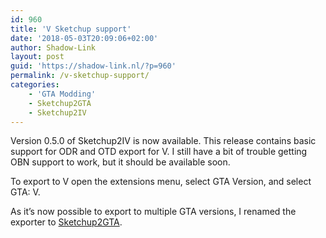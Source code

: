 ```yaml
---
id: 960
title: 'V Sketchup support'
date: '2018-05-03T20:09:06+02:00'
author: Shadow-Link
layout: post
guid: 'https://shadow-link.nl/?p=960'
permalink: /v-sketchup-support/
categories:
    - 'GTA Modding'
    - Sketchup2GTA
    - Sketchup2IV
---
```


Version 0.5.0 of Sketchup2IV is now available. This release contains basic support for ODR and OTD export for V. I still have a bit of trouble getting OBN support to work, but it should be available soon.

To export to V open the extensions menu, select GTA Version, and select GTA: V.

As it’s now possible to export to multiple GTA versions, I renamed the exporter to [Sketchup2GTA](/tools/sketchup2gta).